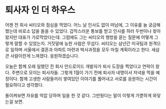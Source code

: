 # 퇴사자 인 더 하우스

어젠 전 회사 씨티오와 점심을 먹었다. 어느 날 인사도 없이 떠남에, 그 이유를 늘 궁금해했는데 비로소 답을 들을 수 있었다. 갑작스러운 통보를 받고 인사를 하러 두번이나 찾아왔지만 대표가 가로막았다는데. 그럼에도 그는 씨티오의 행방을 묻는 질문에 어떻게 그렇게 말할 수 있었는지. 거짓말에 능한 사람은 무섭다. 씨티오는 삼년간 미국팀과 원격으로 일하며 서울에서 결혼과 아파트 마련과 박사과정을 모두 마칠 계획이라고 한다. 새삼 큰 사람이란게 느껴졌다. 응원하겠습니다.

오늘은 함께 오래 일했던 전 회사 안드로이드 개발자가 퇴사 도장을 찍었다고 연락이 왔다. 주변으로 모이는 퇴사자들. 그렇게 1월이 가기 전에 퇴사자 네명이서 저녁을 먹을 예정이다. 함께 고생한 사람들끼리 쌓여있던 이야기를 풀어내고 서로를 응원하는 시간이 필요하다고 생각했다.

돌이켜보면 자유를 억압 당하며 일을 한 것 같다. 그만뒀다는 말이 이렇게 가뿐하게 와닿는걸 보면.
